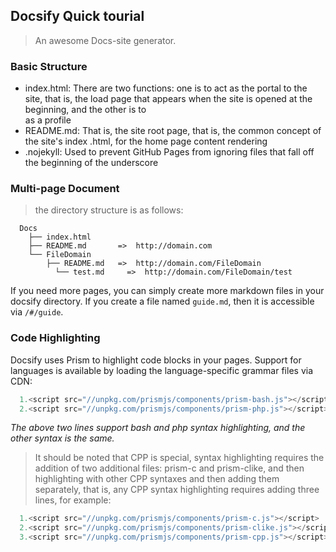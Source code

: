 ## Docsify Quick tourial <!-- {docsify-ignore} -->

> An awesome Docs-site generator.


### Basic Structure
- index.html: There are two functions: one is to act as the portal to the site, that is, the load page that appears when the site is opened at the beginning, and the other is to  
 as a profile
- README.md: That is, the site root page, that is, the common concept of the site's index .html, for the home page content rendering  
- .nojekyll: Used to prevent GitHub Pages from ignoring files that fall off the beginning of the underscore


### Multi-page Document
> the directory structure is as follows:    
```
  Docs
	├── index.html
	├── README.md       =>  http://domain.com
	└── FileDomain 
        ├── README.md   =>  http://domain.com/FileDomain 
	      └── test.md     =>  http://domain.com/FileDomain/test
```
 If you need more pages, you can simply create more markdown files in your docsify directory. If you create a file named <code>guide.md</code>, then it is accessible via <code>/#/guide</code>.

### Code Highlighting
Docsify uses Prism to highlight code blocks in your pages.
Support for languages is available by loading the language-specific grammar files via CDN:

```js
  1.<script src="//unpkg.com/prismjs/components/prism-bash.js"></script> 
  2.<script src="//unpkg.com/prismjs/components/prism-php.js"></script>
```
_The above two lines support bash and php syntax highlighting, and the other syntax is the same._

 
> It should be noted that CPP is special, syntax highlighting requires the addition of two additional files: prism-c and prism-clike, and then highlighting with other CPP syntaxes and then adding them separately, that is, any CPP syntax highlighting requires adding three lines, for example:
```js
  1.<script src="//unpkg.com/prismjs/components/prism-c.js"></script>
  2.<script src="//unpkg.com/prismjs/components/prism-clike.js"></script>
  3.<script src="//unpkg.com/prismjs/components/prism-cpp.js"></script> 
```
